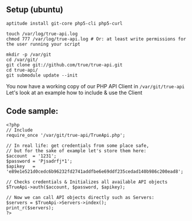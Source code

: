 ## Setup (ubuntu)

    aptitude install git-core php5-cli php5-curl
    
    touch /var/log/true-api.log
    chmod 777 /var/log/true-api.log # Or: at least write permissions for the user running your script
    
    mkdir -p /var/git 
    cd /var/git/  
    git clone git://github.com/true/true-api.git 
    cd true-api/  
    git submodule update --init

You now have a working copy of our PHP API Client in `/var/git/true-api`
Let's look at an example how to include & use the Client

## Code sample:

    <?php
    // Include
    require_once '/var/git/true-api/TrueApi.php';

    // In real life: get credentials from some place safe,
    // but for the sake of example let's store them here:
    $account  = '1231';
    $password = 'Pjsadrfj*1';
    $apikey   = 'e89e1e521d0cedc6b96232fd2741addfbe6e69ddf235cedad140b986c200ead8';

    // Checks credentials & Initializes all available API objects
    $TrueApi->auth($account, $password, $apikey);

    // Now we can call API objects directly such as Servers:
    $servers = $TrueApi->Servers->index();
    print_r($servers);
    ?>


